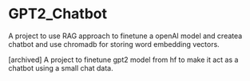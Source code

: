 # GPT2_Chatbot


A project to use RAG approach to finetune a openAI model and createa chatbot and use chromadb for storing word embedding vectors.

[archived] A project to finetune gpt2 model from hf to make it act as a chatbot using a small chat data.
